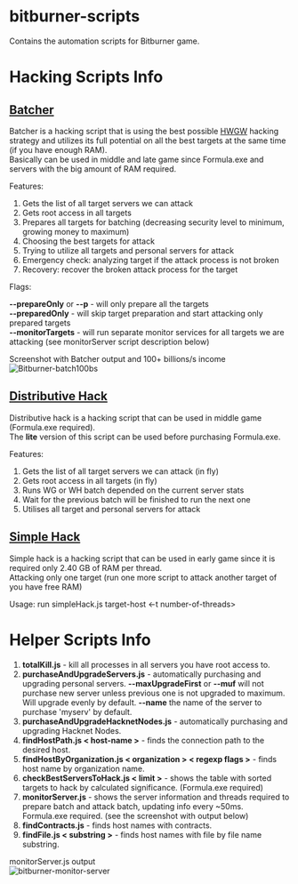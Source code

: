 # bitburner-scripts
Contains the automation scripts for Bitburner game.

# Hacking Scripts Info

## [Batcher](https://github.com/NiksRakevich/bitburner-scripts/blob/main/home/batcher/batcherManager.js)
Batcher is a hacking script that is using the best possible [HWGW](https://bitburner.readthedocs.io/en/latest/advancedgameplay/hackingalgorithms.html#batch-algorithms-hgw-hwgw-or-cycles) hacking strategy and utilizes its full potential on all the best targets at the same time (if you have enough RAM).<br>
Basically can be used in middle and late game since Formula.exe and servers with the big amount of RAM required.

Features:
1. Gets the list of all target servers we can attack
2. Gets root access in all targets
3. Prepares all targets for batching (decreasing security level to minimum, growing money to maximum)
4. Choosing the best targets for attack
5. Trying to utilize all targets and personal servers for attack
6. Emergency check: analyzing target if the attack process is not broken
7. Recovery: recover the broken attack process for the target

Flags:

**--prepareOnly** or **--p** - will only prepare all the targets<br>
**--preparedOnly** - will skip target preparation and start attacking only prepared targets<br>
**--monitorTargets** - will run separate monitor services for all targets we are attacking (see monitorServer script description below)<br>

Screenshot with Batcher output and 100+ billions/s income<br>
![Bitburner-batch100bs](https://github.com/NiksRakevich/bitburner-scripts/assets/32455265/e5bfc816-944a-49ea-bf1f-78dde5d1a7d7)

## [Distributive Hack](https://github.com/NiksRakevich/bitburner-scripts/blob/main/home/distributive-hack/distributiveHackManager.js)
Distributive hack is a hacking script that can be used in middle game (Formula.exe required).<br>
The **lite** version of this script can be used before purchasing Formula.exe.

Features:
1. Gets the list of all target servers we can attack (in fly)
2. Gets root access in all targets (in fly)
3. Runs WG or WH batch depended on the current server stats
4. Wait for the previous batch will be finished to run the next one
5. Utilises all target and personal servers for attack

## [Simple Hack](https://github.com/NiksRakevich/bitburner-scripts/blob/main/home/simpleHack.js)
Simple hack is a hacking script that can be used in early game since it is required only 2.40 GB of RAM per thread.<br>
Attacking only one target (run one more script to attack another target of you have free RAM)

Usage: run simpleHack.js target-host <-t number-of-threads>

# Helper Scripts Info
1. **totalKill.js** - kill all processes in all servers you have root access to.
2. **purchaseAndUpgradeServers.js** - automatically purchasing and upgrading personal servers. **--maxUpgradeFirst** or **--muf** will not purchase new server unless previous one is not upgraded to maximum. Will upgrade evenly by default. **--name** the name of the server to purchase 'myserv' by default.
3. **purchaseAndUpgradeHacknetNodes.js** - automatically purchasing and upgrading Hacknet Nodes.
4. **findHostPath.js < host-name >** - finds the connection path to the desired host.
5. **findHostByOrganization.js < organization > < regexp flags >** - finds host name by organization name.
6. **checkBestServersToHack.js < limit >** - shows the table with sorted targets to hack by calculated significance. (Formula.exe required)
7. **monitorServer.js** - shows the server information and threads required to prepare batch and attack batch, updating info every ~50ms. Formula.exe required. (see the screenshot with output below)
8. **findContracts.js** - finds host names with contracts.
8. **findFile.js < substring >** - finds host names with file by file name substring.

monitorServer.js output<br>
![bitburner-monitor-server](https://github.com/NiksRakevich/bitburner-scripts/assets/32455265/fe1fa5cb-0691-4176-9d3c-d569b64dde29)
